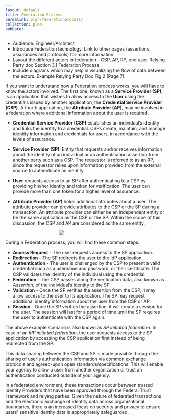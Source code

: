 ```yaml
---
layout: default
title: Federation Process
permalink: plan/federationprocess/
collection: plan
pubDate: 
---
```

- Audience: Engineer/Architect
- Introduce Federation technology. Link to other pages (assertions, assurances and protocols) for more information.
- Layout the different actors in federation - CSP, AP, RP, end user. Relying Party doc Section 3.1 Federation Process.
- Include diagrams which may help in visualizing the flow of data between the actors. Example Relying Party Doc Fig 2 (Page 7).

If you want to understand how a Federation process works, you will have to know the actors involved. The first one, known as a **Service Provider (SP)**, is an application that wishes to allow access to the **User** using the credentials issued by another application, the **Credential Service Provider (CSP)**. A fourth application, the **Attribute Provider (AP)**, may be involved in a federation where additional information about the user is required.

- **Credential Service Provider (CSP)** establishes an individual’s identity and links the identity to a credential. CSPs create, maintain, and manage identity information and credentials for users, in accordance with the levels of assurance.

- **Service Provider (SP)**. Entity that requests and/or receives information about the identity of an individual or an authentication assertion from another party such as a CSP. The requestor is referred to as an RP, since the requestor relies upon information provided
from the external source to authenticate an identity.

- **User** requests access to an SP after authenticating to a CSP by providing his/her identity and token for verification. The user can provide more than one token for a higher level of assurance.

- **Attribute Provider (AP)** holds additional attributes about a user. The attribute provider can provide attributes to the CSP or the SP during a transaction. An attribute provider can either be an independent entity or be the same application as the CSP or the SP. Within the scope of this discussion, the CSP and AP are considered as the same entity.

<div style="text-align:center; width:70%"><img src="{{site.baseurl}}/img/federation.png"/></div>

During a Federation process, you will find these common steps:
- **Access Request** - The user requests access to the SP application.
- **Redirection** - The SP redirects the user to the IdP application.
- **Authentication** - The user is challenged by the CSP to present a valid credential such as a username and password, or their certificate. The CSP validates the identity of the individual using the credential.
- **Federation** - The CSP passes along the verification data, also known as _Assertion_, of the individual’s identity to the SP. 
- **Validation** - Once the SP verifies the assertion from the CSP, it may allow access to the user to its application. The SP may request additional identity information about the user from the CSP or AP.
- **Session** - Once the SP verifies the assertion, it will create a session for the user. The session will last for a period of time until the SP requires the user to authenticate with the CSP again.

The above example scenario is also known as _SP initiated federation_. In case of an _IdP initiated federation_, the user requests access to the SP application by accessing the CSP application first instead of being redirected from the SP.

This data sharing between the CSP and SP is made possible through the sharing of user's authentication information via common exchange protocols and agreed-upon open standards/specifications. This will enable your agency to allow a user from another organization or trust an authentication conducted outside of your agency. 

In a federated environment, these transactions occur between trusted Identity Providers that have
been approved through the Federal Trust Framework and relying parties. Given the nature of federated transactions and the electronic exchange of identity data across organizational boundaries, there is an increased focus on security and privacy to ensure users' sensitive identity data is appropriately safeguarded. 





























